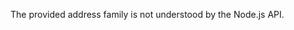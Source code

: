 
The provided address family is not understood by the Node.js API.

<a id="ERR_INVALID_ARG_TYPE"></a>
